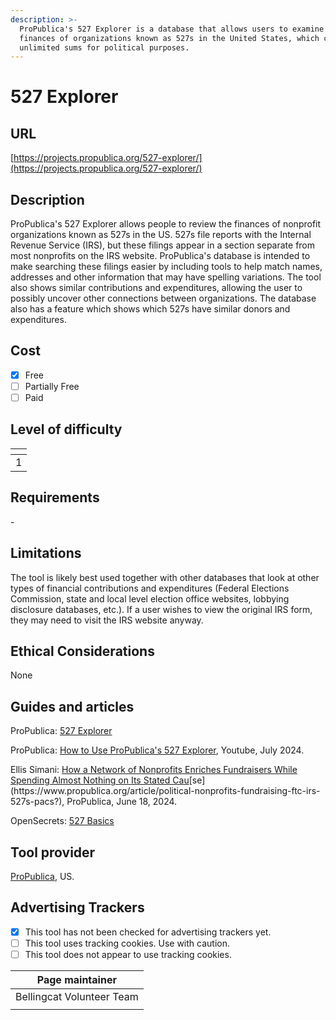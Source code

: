 ```yaml
---
description: >-
  ProPublica's 527 Explorer is a database that allows users to examine the
  finances of organizations known as 527s in the United States, which can raise
  unlimited sums for political purposes.
---
```


# 527 Explorer

## URL

[https://projects.propublica.org/527-explorer/](https://projects.propublica.org/527-explorer/)

## Description

ProPublica's 527 Explorer allows people to review the finances of nonprofit organizations known as 527s in the US. 527s file reports with the Internal Revenue Service (IRS), but these filings appear in a section separate from most nonprofits on the IRS website. ProPublica's database is intended to make searching these filings easier by including tools to help match names, addresses and other information that may have spelling variations. The tool also shows similar contributions and expenditures, allowing the user to possibly uncover other connections between organizations.  The database also has a feature which shows which 527s have similar donors and expenditures.

## Cost

* [x] Free
* [ ] Partially Free
* [ ] Paid

## Level of difficulty

<table><thead><tr><th data-type="rating" data-max="5"></th></tr></thead><tbody><tr><td>1</td></tr></tbody></table>

## Requirements

\-

## Limitations

The tool is likely best used together with other databases that look at other types of financial contributions and expenditures (Federal Elections Commission, state and local level election office websites, lobbying disclosure databases, etc.). If a user wishes to view the original IRS form, they may need to visit the IRS website anyway.

## Ethical Considerations

None

## Guides and articles

ProPublica: [527 Explorer](https://projects.propublica.org/527-explorer/)

ProPublica: [How to Use ProPublica's 527 Explorer](https://www.youtube.com/watch?v=AOeMZUjVxtU), Youtube, July 2024.

Ellis Simani: [How a Network of Nonprofits Enriches Fundraisers While Spending Almost Nothing on Its Stated Cau](https://www.propublica.org/article/political-nonprofits-fundraising-ftc-irs-527s-pacs?)[se](https://www.propublica.org/article/political-nonprofits-fundraising-ftc-irs-527s-pacs?), ProPublica, June 18, 2024.

OpenSecrets: [527 Basics](https://www.opensecrets.org/527s/basics.php)

## Tool provider

[ProPublica](https://www.propublica.org/about/), US.

## Advertising Trackers

* [x] This tool has not been checked for advertising trackers yet.
* [ ] This tool uses tracking cookies. Use with caution.
* [ ] This tool does not appear to use tracking cookies.

| Page maintainer           |
| ------------------------- |
| Bellingcat Volunteer Team |
|                           |
